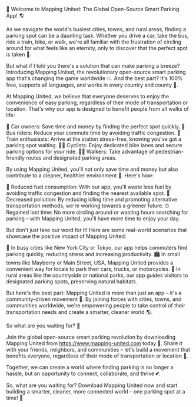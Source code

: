 🚀 Welcome to Mapping United: The Global Open-Source Smart Parking App! 🌎

As we navigate the world's busiest cities, towns, and rural areas, finding a parking spot can be a daunting task. Whether you drive a car, take the bus, ride a train, bike, or walk, we're all familiar with the frustration of circling around for what feels like an eternity, only to discover that the perfect spot is taken 🚫.

But what if I told you there's a solution that can make parking a breeze? Introducing Mapping United, the revolutionary open-source smart parking app that's changing the game worldwide 💥. And the best part? It's 100% free, supports all languages, and works in every country and county 🌟.

At Mapping United, we believe that everyone deserves to enjoy the convenience of easy parking, regardless of their mode of transportation or location. That's why our app is designed to benefit people from all walks of life:

🚗 Car owners: Save time and money by finding the perfect spot quickly.
🚌 Bus riders: Reduce your commute time by avoiding traffic congestion.
🚂 Train enthusiasts: Arrive at the station stress-free, knowing you've got a parking spot waiting.
🚴‍♂️ Cyclists: Enjoy dedicated bike lanes and secure parking options for your ride.
🏃‍♀️ Walkers: Take advantage of pedestrian-friendly routes and designated parking areas.

By using Mapping United, you'll not only save time and money but also contribute to a cleaner, healthier environment 🌿. Here's how:

🔋 Reduced fuel consumption: With our app, you'll waste less fuel by avoiding traffic congestion and finding the nearest available spot.
💨 Decreased pollution: By reducing idling time and promoting alternative transportation methods, we're working towards a greener future.
⏰ Regained lost time: No more circling around or wasting hours searching for parking – with Mapping United, you'll have more time to enjoy your day.

But don't just take our word for it! Here are some real-world scenarios that showcase the positive impact of Mapping United:

🌆 In busy cities like New York City or Tokyo, our app helps commuters find parking quickly, reducing stress and increasing productivity.
🏙️ In small towns like Mayberry or Main Street, USA, Mapping United provides a convenient way for locals to park their cars, trucks, or motorcycles.
🌳 In rural areas like the countryside or national parks, our app guides visitors to designated parking spots, preserving natural habitats.

But here's the best part: Mapping United is more than just an app – it's a community-driven movement 💪. By joining forces with cities, towns, and communities worldwide, we're empowering people to take control of their transportation needs and create a smarter, cleaner world 🌎.

So what are you waiting for? 🤔

Join the global open-source smart parking revolution by downloading Mapping United from https://www.mapping-united.com today 📲. Share it with your friends, neighbors, and communities – let's build a movement that benefits everyone, regardless of their mode of transportation or location 🌈.

Together, we can create a world where finding parking is no longer a hassle, but an opportunity to connect, collaborate, and thrive 💕.

So, what are you waiting for? Download Mapping United now and start building a smarter, cleaner, more connected world – one parking spot at a time! 🚀